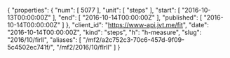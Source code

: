 {
  "properties": {
    "num": [
      5077
    ],
    "unit": [
      "steps"
    ],
    "start": [
      "2016-10-13T00:00:00Z"
    ],
    "end": [
      "2016-10-14T00:00:00Z"
    ],
    "published": [
      "2016-10-14T00:00:00Z"
    ]
  },
  "client_id": "https://www-api.jvt.me/fit",
  "date": "2016-10-14T00:00:00Z",
  "kind": "steps",
  "h": "h-measure",
  "slug": "2016/10/firll",
  "aliases": [
    "/mf2/a2c752c3-70c6-457d-9f09-5c4502ec741f/",
    "/mf2/2016/10/fIrll"
  ]
}
